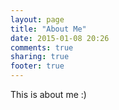 ```yaml
---
layout: page
title: "About Me"
date: 2015-01-08 20:26
comments: true
sharing: true
footer: true
---
```

This is about me :)
